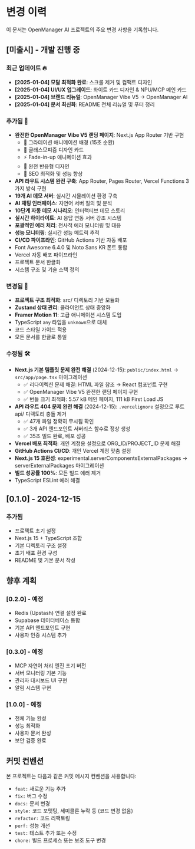 # 변경 이력

이 문서는 OpenManager AI 프로젝트의 주요 변경 사항을 기록합니다.

## [미출시] - 개발 진행 중

### 최근 업데이트 🔥
- **[2025-01-04] 모달 최적화 완료**: 스크롤 제거 및 컴팩트 디자인
- **[2025-01-04] UI/UX 업그레이드**: 화이트 카드 디자인 & NPU/MCP 메인 카드  
- **[2025-01-04] 브랜드 리뉴얼**: OpenManager Vibe V5 → OpenManager AI
- **[2025-01-04] 문서 최신화**: README 전체 리뉴얼 및 푸터 정리

### 추가됨 🚀
- **완전한 OpenManager Vibe V5 랜딩 페이지**: Next.js App Router 기반 구현 
  - 🎨 그라데이션 애니메이션 배경 (15초 순환) 
  - 💎 글래스모피즘 디자인 카드 
  - ⚡ Fade-in-up 애니메이션 효과 
  - 📱 완전 반응형 디자인 
  - 🎯 SEO 최적화 및 성능 향상
- **API 라우트 시스템 완전 구축**: App Router, Pages Router, Vercel Functions 3가지 방식 구현
- **19개 AI 데모 서버**: 실시간 시뮬레이션 환경 구축
- **AI 채팅 인터페이스**: 자연어 서버 질의 및 분석
- **10단계 자동 데모 시나리오**: 인터랙티브 데모 스토리
- **실시간 하이라이트**: AI 응답 연동 서버 강조 시스템
- **포괄적인 에러 처리**: 전사적 에러 모니터링 및 대응
- **성능 모니터링**: 실시간 성능 메트릭 추적
- **CI/CD 파이프라인**: GitHub Actions 기반 자동 배포
- Font Awesome 6.4.0 및 Noto Sans KR 폰트 통합
- Vercel 자동 배포 파이프라인
- 프로젝트 문서 한글화
- 시스템 구조 및 기술 스택 정의

### 변경됨 🔄
- **프로젝트 구조 최적화**: src/ 디렉토리 기반 모듈화
- **Zustand 상태 관리**: 클라이언트 상태 중앙화
- **Framer Motion 11**: 고급 애니메이션 시스템 도입
- TypeScript `any` 타입을 `unknown`으로 대체
- 코드 스타일 가이드 적용
- 모든 문서를 한글로 통일

### 수정됨 🛠️
- **Next.js 기본 템플릿 문제 완전 해결** (2024-12-15): `public/index.html` → `src/app/page.tsx` 마이그레이션 
  - ✅ 리다이렉션 문제 해결: HTML 파일 참조 → React 컴포넌트 구현 
  - ✅ OpenManager Vibe V5 완전한 랜딩 페이지 구현 
  - ✅ 번들 크기 최적화: 5.57 kB 메인 페이지, 111 kB First Load JS
- **API 라우트 404 문제 완전 해결** (2024-12-15): `.vercelignore` 설정으로 루트 api/ 디렉토리 충돌 제거 
  - ✅ 47개 파일 정확히 무시됨 확인 
  - ✅ 3개 API 엔드포인트 서버리스 함수로 정상 생성 
  - ✅ 35초 빌드 완료, 배포 성공
- **Vercel 배포 최적화**: 개인 계정용 설정으로 ORG_ID/PROJECT_ID 문제 해결
- **GitHub Actions CI/CD**: 개인 Vercel 계정 맞춤 설정
- **Next.js 15 호환성**: experimental.serverComponentsExternalPackages → serverExternalPackages 마이그레이션
- **빌드 성공률 100%**: 모든 빌드 에러 제거
- TypeScript ESLint 에러 해결

## [0.1.0] - 2024-12-15

### 추가됨
- 프로젝트 초기 설정
- Next.js 15 + TypeScript 조합
- 기본 디렉토리 구조 설정
- 초기 배포 환경 구성
- README 및 기본 문서 작성

## 향후 계획

### [0.2.0] - 예정
- Redis (Upstash) 연결 설정 완료
- Supabase 데이터베이스 통합
- 기본 API 엔드포인트 구현
- 사용자 인증 시스템 추가

### [0.3.0] - 예정
- MCP 자연어 처리 엔진 초기 버전
- 서버 모니터링 기본 기능
- 관리자 대시보드 UI 구현
- 알림 시스템 구현

### [1.0.0] - 예정
- 전체 기능 완성
- 성능 최적화
- 사용자 문서 완성
- 보안 검증 완료

## 커밋 컨벤션

본 프로젝트는 다음과 같은 커밋 메시지 컨벤션을 사용합니다:

- `feat:` 새로운 기능 추가
- `fix:` 버그 수정
- `docs:` 문서 변경
- `style:` 코드 포맷팅, 세미콜론 누락 등 (코드 변경 없음)
- `refactor:` 코드 리팩토링
- `perf:` 성능 개선
- `test:` 테스트 추가 또는 수정
- `chore:` 빌드 프로세스 또는 보조 도구 변경 